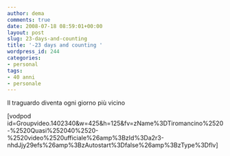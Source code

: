 ```yaml
---
author: dema
comments: true
date: 2008-07-18 08:59:01+00:00
layout: post
slug: 23-days-and-counting
title: '-23 days and counting '
wordpress_id: 244
categories:
- personal
tags:
- 40 anni
- personale
---
```


Il traguardo diventa ogni giorno più vicino

[vodpod id=Groupvideo.1402340&w=425&h=125&fv=zName%3DTiromancino%2520-%2520Quasi%252040%2520-%2520video%2520ufficiale%26amp%3BzId%3Da2r3-nhdJjy29efs%26amp%3BzAutostart%3Dfalse%26amp%3BzType%3Dflv] 
